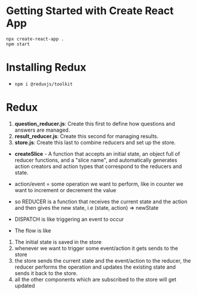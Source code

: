# Getting Started with Create React App
```
npx create-react-app .
npm start
```

# Installing Redux
- ```npm i @reduxjs/toolkit```

# Redux
1. <b>question_reducer.js</b>: Create this first to define how questions and answers are managed.
2. <b>result_reducer.js</b>: Create this second for managing results.
3. <b>store.js</b>: Create this last to combine reducers and set up the store.

- <b>createSlice</b> - A function that accepts an initial state, an object full of reducer functions, and a "slice name", and automatically generates action creators and action types that correspond to the reducers and state.

- action/event = some operation we want to perform, like in counter we want to increment or decrement the value

- so REDUCER is a function that receives the current state and the action and then gives the new state, i.e (state, action) => newState

- DISPATCH is like triggering an event to occur


- The flow is like 
1. The initial state is saved in the store 
2. whenever we want to trigger some event/action it gets sends to the store
3. the store sends the current state and the event/action to the reducer, the reducer performs the operation and updates the existing state and sends it back to the store.
4. all the other components which are subscribed to the store will get updated 
